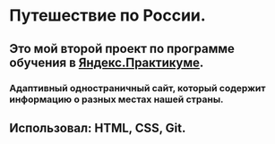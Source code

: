 # Путешествие по России. 

## Это мой второй проект по программе обучения в [Яндекс.Практикуме](https://praktikum.yandex.ru). 

### Адаптивный одностраничный сайт, который содержит информацию о разных местах нашей страны.

## Использовал: HTML, CSS, Git.